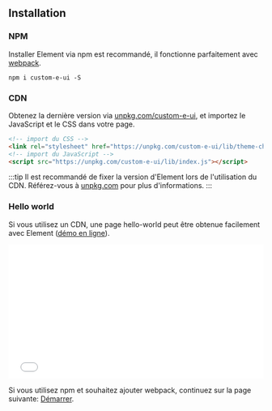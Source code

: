 ## Installation

### NPM

Installer Element via npm est recommandé, il fonctionne parfaitement avec [webpack](https://webpack.js.org/).

```shell
npm i custom-e-ui -S
```

### CDN

Obtenez la dernière version via [unpkg.com/custom-e-ui](https://unpkg.com/custom-e-ui/), et importez le JavaScript et le CSS dans votre page.

```html
<!-- import du CSS -->
<link rel="stylesheet" href="https://unpkg.com/custom-e-ui/lib/theme-chalk/index.css">
<!-- import du JavaScript -->
<script src="https://unpkg.com/custom-e-ui/lib/index.js"></script>
```

:::tip
Il est recommandé de fixer la version d'Element lors de l'utilisation du CDN. Référez-vous à  [unpkg.com](https://unpkg.com) pour plus d'informations.
:::

### Hello world

Si vous utilisez un CDN, une page hello-world peut être obtenue facilement avec Element ([démo en ligne](https://codepen.io/ziyoung/pen/rRKYpd)).

<iframe height="265" style="width: 100%;" scrolling="no" title="Element demo" src="//codepen.io/ziyoung/embed/rRKYpd/?height=265&theme-id=light&default-tab=html" frameborder="no" allowtransparency="true" allowfullscreen="true">
  See the Pen <a href='https://codepen.io/ziyoung/pen/rRKYpd/'>Element demo</a> by hetech
  (<a href='https://codepen.io/ziyoung'>@ziyoung</a>) on <a href='https://codepen.io'>CodePen</a>.
</iframe>

Si vous utilisez npm et souhaitez ajouter webpack, continuez sur la page suivante: [Démarrer](/#/fr-FR/component/quickstart).
